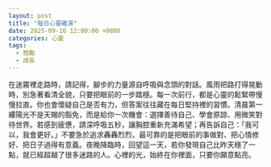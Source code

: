 ```yaml
---
layout: post
title: "每日心靈雞湯"
date: 2025-09-16 12:00:00 +0800
categories: 心靈
tags:
  - 鼓勵
  - 成長
---
```


在迷霧裡走路時，請記得，腳步的力量源自呼吸與念頭的對話。風雨把路打得晃動時，別急著看清全貌，只要把眼前的一步踏穩。每一次前行，都是心靈的鬆緊帶慢慢拉直。你也會懷疑自己是否有力，但答案往往藏在每日堅持裡的習慣。清晨第一縷陽光不是天賜的豁免，而是給你一次機會：選擇善待自己、學會原諒、用微笑對待世界。若感到疲憊，請深呼吸五秒，讓胸腔重新充滿希望；再告訴自己：「我可以，我會更好。」不要急於追求轟轟烈烈，最可靠的是把眼前的事做對、把心情修好、把日子過得有意義。夜晚降臨時，回望這一天，若你發現自己比昨天穩了一點，就已經超越了很多迷路的人。心裡的光，始終在你裡面，只要你願意點亮。